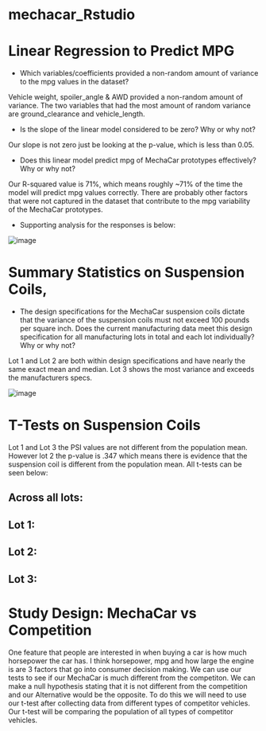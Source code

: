 # mechacar_Rstudio

# Linear Regression to Predict MPG
- Which variables/coefficients provided a non-random amount of variance to the mpg values in the dataset?

Vehicle weight, spoiler_angle & AWD provided a non-random amount of variance. The two variables that had the most amount of random variance are ground_clearance and vehicle_length.

- Is the slope of the linear model considered to be zero? Why or why not?

Our slope is not zero just be looking at the p-value, which is less than 0.05.

- Does this linear model predict mpg of MechaCar prototypes effectively? Why or why not?

Our R-squared value is 71%, which means roughly ~71% of the time the model will predict mpg values correctly. There are probably other factors that were not captured in the dataset that contribute to the mpg variability of the MechaCar prototypes.

- Supporting analysis for the responses is below:

![image](https://user-images.githubusercontent.com/96096924/161404894-a0e88064-39a7-48b3-a3be-b52aea1ae9f9.png)

# Summary Statistics on Suspension Coils,
- The design specifications for the MechaCar suspension coils dictate that the variance of the suspension coils must not exceed 100 pounds per square inch. Does the current manufacturing data meet this design specification for all manufacturing lots in total and each lot individually? Why or why not?

Lot 1 and Lot 2 are both within design specifications and have nearly the same exact mean and median. Lot 3 shows the most variance and exceeds the manufacturers specs.

![image](https://user-images.githubusercontent.com/96096924/161405470-fa12a4f0-c2fc-4b09-8ac8-4234e611d09d.png)



# T-Tests on Suspension Coils
Lot 1 and Lot 3 the PSI values are not different from the population mean. However lot 2 the p-value is .347 which means there is evidence that the suspension coil is different from the population mean. All t-tests can be seen below:

## Across all lots:

## Lot 1:

## Lot 2:

## Lot 3:

# Study Design: MechaCar vs Competition
One feature that people are interested in when buying a car is how much horsepower the car has. I think horsepower, mpg and how large the engine is are 3 factors that go into consumer decision making. We can use our tests to see if our MechaCar is much different from the competiton. We can make a null hypothesis stating that it is not different from the competition and our Alternative would be the opposite. To do this we will need to use our t-test after collecting data from different types of competitor vehicles. Our t-test will be comparing the population of all types of competitor vehicles.
